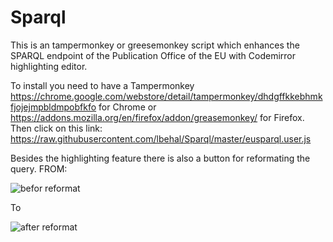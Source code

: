 # Sparql
This is an tampermonkey or greesemonkey script which enhances the SPARQL endpoint of the Publication Office of the EU with Codemirror highlighting editor.

To install you need to have a Tampermonkey https://chrome.google.com/webstore/detail/tampermonkey/dhdgffkkebhmkfjojejmpbldmpobfkfo for Chrome or https://addons.mozilla.org/en/firefox/addon/greasemonkey/ for Firefox.
Then click on this link:
https://raw.githubusercontent.com/lbehal/Sparql/master/eusparql.user.js

Besides the highlighting feature there is also a button for reformating the query.
FROM:

![befor reformat](https://cloud.githubusercontent.com/assets/3465891/14021331/551a53ba-f1db-11e5-9c9a-c3a31f6263db.png)

To

![after reformat](https://cloud.githubusercontent.com/assets/3465891/14021330/551a08f6-f1db-11e5-88bf-0bd2d2c1902d.png)

